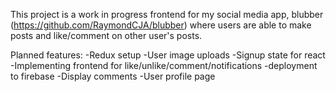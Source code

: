 This project is a work in progress frontend for my social media app, blubber (https://github.com/RaymondCJA/blubber) where users are able to make posts and like/comment on other user's posts.

Planned features:
-Redux setup
-User image uploads
-Signup state for react
-Implementing frontend for like/unlike/comment/notifications
-deployment to firebase
-Display comments
-User profile page


